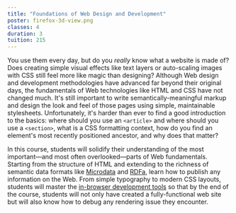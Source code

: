 ```yaml
---
title: "Foundations of Web Design and Development"
poster: firefox-3d-view.png
classes: 4
duration: 3
tuition: 215
---
```


You use them every day, but do you *really* know what a website is made of? Does creating simple visual effects like text layers or auto-scaling images with CSS still feel more like magic than designing? Although Web design and development methodologies have advanced far beyond their original days, the fundamentals of Web technologies like HTML and CSS have not changed much. It's still important to write semantically-meaningful markup and design the look and feel of those pages using simple, maintainable stylesheets. Unfortunately, it's harder than ever to find a good introduction to the basics: where should you use an `<article>` and where should you use a `<section>`, what is a CSS formatting context, how do you find an element's most recently positioned ancestor, and why does that matter?

In this course, students will solidify their understanding of the most important—and most often overlooked—parts of Web fundamentals. Starting from the structure of HTML and extending to the richness of semantic data formats like <a href="https://www.w3.org/TR/microdata/">Microdata</a> and <a href="https://www.w3.org/TR/rdfa-lite/">RDFa</a>, learn how to publish any information on the Web. From simple typography to modern CSS layouts, students will master the [in-browser development tools](https://developer.mozilla.org/en-US/docs/Tools) so that by the end of the course, students will not only have created a fully-functional web site but will also know how to debug any rendering issue they encounter.
